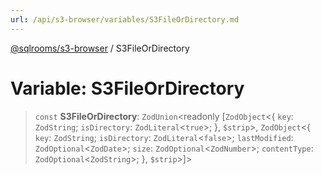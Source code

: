 ```yaml
---
url: /api/s3-browser/variables/S3FileOrDirectory.md
---
```

[@sqlrooms/s3-browser](../index.md) / S3FileOrDirectory

# Variable: S3FileOrDirectory

> `const` **S3FileOrDirectory**: `ZodUnion`\<readonly \[`ZodObject`<{ `key`: `ZodString`; `isDirectory`: `ZodLiteral`<`true`>; }, `$strip`>, `ZodObject`<{ `key`: `ZodString`; `isDirectory`: `ZodLiteral`<`false`>; `lastModified`: `ZodOptional`<`ZodDate`>; `size`: `ZodOptional`<`ZodNumber`>; `contentType`: `ZodOptional`<`ZodString`>; }, `$strip`>]>
